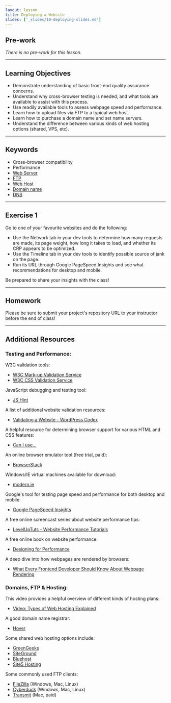 ```yaml
---
layout: lesson
title: Deploying a Website
slides: ['_slides/10-deploying-slides.md']
---
```


## Pre-work

*There is no pre-work for this lesson.*

---

## Learning Objectives

- Demonstrate understanding of basic front-end quality assurance concerns.
- Understand why cross-browser testing is needed, and what tools are available to assist with this process.
- Use readily available tools to assess webpage speed and performance.
- Learn how to upload files via FTP to a typical web host.
- Learn how to purchase a domain name and set name servers.
- Understand the difference between various kinds of web hosting options (shared, VPS, etc).

---

## Keywords

- Cross-browser compatibility
- Performance
- [Web Server](https://developer.mozilla.org/en-US/Learn/What_is_a_web_server)
- [FTP](https://developer.mozilla.org/en-US/Learn/Upload_files_to_a_web_server)
- [Web Host](http://en.wikipedia.org/wiki/Web_hosting_service)
- [Domain name](https://developer.mozilla.org/en-US/docs/Glossary/Domain_name)
- [DNS](http://searchnetworking.techtarget.com/definition/domain-name-system)

---

## Exercise 1

Go to one of your favourite websites and do the following:

- Use the Network tab in your dev tools to determine how many requests are made, its page weight, how long it takes to load, and whether its CRP appears to be optimized.
- Use the Timeline tab in your dev tools to identify possible source of jank on the page.
- Run its URL through Google PageSpeed Insights and see what recommendations for desktop and mobile.

Be prepared to share your insights with the class!

---

## Homework

Please be sure to submit your project's repository URL to your instructor before the end of class!

---

## Additional Resources

### Testing and Performance:

W3C validation tools:

- [W3C Mark-up Validation Service](https://validator.w3.org/)
- [W3C CSS Validation Service](http://jigsaw.w3.org/css-validator/)

JavaScript debugging and testing tool:

- [JS Hint](http://jshint.com/)

A list of additional website validation resources:

- [Validating a Website - WordPress Codex](https://codex.wordpress.org/Validating_a_Website)

A helpful resource for determining browser support for various HTML and CSS features:

- [Can I use...](http://caniuse.com/)

An online browser emulator tool (free trial, paid):

- [BrowserStack](https://www.browserstack.com/)

Windows/IE virtual machines available for download:

- [modern.ie](http://dev.modern.ie/tools/vms/)

Google's tool for testing page speed and performance for both desktop and mobile:

- [Google PageSpeed Insights](https://developers.google.com/speed/pagespeed/insights/)

A free online screencast series about website performance tips:

- [LevelUpTuts - Website Performance Tutorials](https://www.youtube.com/playlist?list=PLLnpHn493BHGpGXukqYsxwQw3ziW3uti6)

A free online book on website performance:

- [Designing for Performance](http://designingforperformance.com/)

A deep dive into how webpages are rendered by browsers:

- [What Every Frontend Developer Should Know About Webpage Rendering](http://frontendbabel.info/articles/webpage-rendering-101/)

### Domains, FTP & Hosting:

This video provides a helpful overview of different kinds of hosting plans:

- [Video: Types of Web Hosting Explained](https://www.youtube.com/watch?v=n7rzi2hGAzA)

A good domain name registrar:

- [Hover](https://www.hover.com/)

Some shared web hosting options include:

- [GreenGeeks](http://greengeeks.com/)
- [SiteGround](https://www.siteground.com/)
- [Bluehost](http://www.bluehost.com)
- [Site5 Hosting](http://www.site5.com)

Some commonly used FTP clients:

- [FileZilla](https://filezilla-project.org/download.php?show_all=1) (Windows, Mac, Linux)
- [Cyberduck](https://cyberduck.io/?l=en) (Windows, Mac, Linux)
- [Transmit](https://panic.com/transmit/) (Mac, paid)

